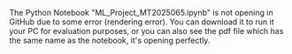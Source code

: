 The Python Notebook "ML_Project_MT2025065.ipynb" is not opening in GitHub due to some error (rendering error).
You can download it to run it your PC for evaluation purposes, or you can also see the pdf file which has the same name as the notebook, it's opening perfectly.
